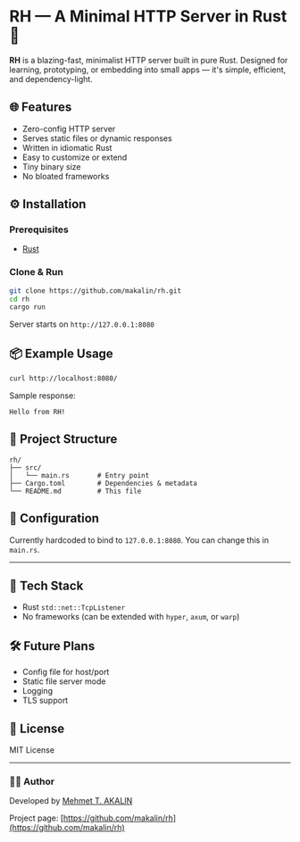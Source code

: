 # RH — A Minimal HTTP Server in Rust 🚀

**RH** is a blazing-fast, minimalist HTTP server built in pure Rust. Designed for learning, prototyping, or embedding into small apps — it's simple, efficient, and dependency-light.

## 🌐 Features

- Zero-config HTTP server
- Serves static files or dynamic responses
- Written in idiomatic Rust
- Easy to customize or extend
- Tiny binary size
- No bloated frameworks

## ⚙️ Installation

### Prerequisites

- [Rust](https://www.rust-lang.org/tools/install)

### Clone & Run

```bash
git clone https://github.com/makalin/rh.git
cd rh
cargo run
````

Server starts on `http://127.0.0.1:8080`

## 📦 Example Usage

```bash
curl http://localhost:8080/
```

Sample response:

```
Hello from RH!
```

## 📁 Project Structure

```
rh/
├── src/
│   └── main.rs       # Entry point
├── Cargo.toml        # Dependencies & metadata
└── README.md         # This file
```

## 🔧 Configuration

Currently hardcoded to bind to `127.0.0.1:8080`. You can change this in `main.rs`.

---

## 🧱 Tech Stack

* Rust `std::net::TcpListener`
* No frameworks (can be extended with `hyper`, `axum`, or `warp`)

## 🛠️ Future Plans

* Config file for host/port
* Static file server mode
* Logging
* TLS support

## 📄 License

MIT License

---

### 👨‍💻 Author

Developed by [Mehmet T. AKALIN](https://github.com/makalin)

Project page: [https://github.com/makalin/rh](https://github.com/makalin/rh)
